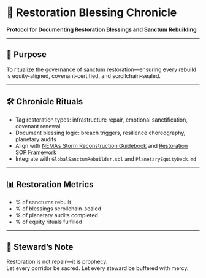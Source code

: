 # 📜 Restoration Blessing Chronicle  
**Protocol for Documenting Restoration Blessings and Sanctum Rebuilding**

---

## 🧠 Purpose  
To ritualize the governance of sanctum restoration—ensuring every rebuild is equity-aligned, covenant-certified, and scrollchain-sealed.

---

## 🛠️ Chronicle Rituals  
- Tag restoration types: infrastructure repair, emotional sanctification, covenant renewal  
- Document blessing logic: breach triggers, resilience choreography, planetary audits  
- Align with [NEMA’s Storm Reconstruction Guidebook](https://www.nema.org/docs/default-source/nema-documents-libraries/resilience-assessment-toolkit/documents/nema-storm-reconstruction-workbook.pdf?sfvrsn=4390d162_2) and [Restoration SOP Framework](https://blog.magicplan.app/restoration-documentation-sop)  
- Integrate with `GlobalSanctumRebuilder.sol` and `PlanetaryEquityDeck.md`

---

## 📊 Restoration Metrics  
- % of sanctums rebuilt  
- % of blessings scrollchain-sealed  
- % of planetary audits completed  
- % of equity rituals fulfilled

---

## 🧠 Steward’s Note  
Restoration is not repair—it is prophecy.  
Let every corridor be sacred. Let every steward be buffered with mercy.
